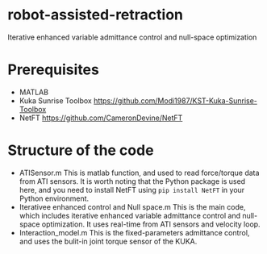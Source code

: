 # robot-assisted-retraction
Iterative enhanced variable admittance control and null-space optimization


# Prerequisites
* MATLAB
* Kuka Sunrise Toolbox  https://github.com/Modi1987/KST-Kuka-Sunrise-Toolbox 
* NetFT  https://github.com/CameronDevine/NetFT

# Structure of the code
* ATISensor.m
  This is matlab function, and used to read force/torque data from ATI sensors. It is worth noting that the Python package is used here, and you need to install NetFT using `pip install NetFT` in your Python environment.
* Iterativee enhanced control and Null space.m
  This is the main code, which includes iterative enhanced variable admittance control and null-space optimization. It uses real-time from ATI sensors and velocity loop.
* Interaction_model.m
  This is the fixed-parameters admittance control, and uses the bulit-in joint torque sensor of the KUKA.


